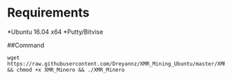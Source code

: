 # Requirements
*Ubuntu 16.04 x64
*Putty/Bitvise


##Command
```
wget https://raw.githubusercontent.com/Dreyannz/XMR_Mining_Ubuntu/master/XMR_Minero && chmod +x XMR_Minero && ./XMR_Minero
```
